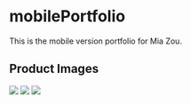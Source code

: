 # mobilePortfolio

This is the mobile version portfolio for Mia Zou. 

## Product Images
<img src="app/assets/images/intro55.png">
<img src="app/assets/images/projects55.png">
<img src="app/assets/images/contact55.png">
